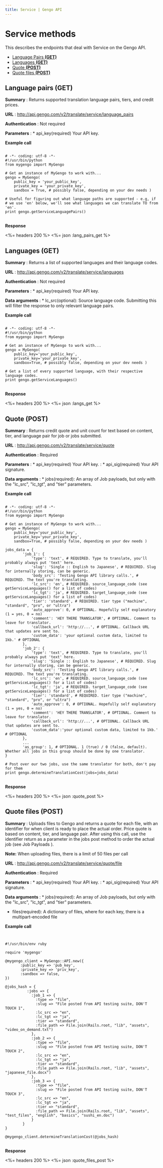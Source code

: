 ```yaml
---
title: Service | Gengo API
---
```


# Service methods

This describes the endpoints that deal with Service on the Gengo API.

* [Language Pairs __(GET)__](#language-pairs-get)
* [Languages __(GET)__](#languages-get)
* [Quote __(POST)__](#quote-post)
* [Quote files __(POST)__](#quote-files-post)


## Language pairs (GET)

__Summary__
: Returns supported translation language pairs, tiers, and credit prices.

__URL__
: http://api.gengo.com/v2/translate/service/language_pairs

__Authentication__
: Not required

__Parameters__
: * api_key(required) Your API key.

__Example call__

<pre class="highlight">
<code class='language-python'>
# -*- coding: utf-8 -*-
#!/usr/bin/python
from mygengo import MyGengo

# Get an instance of MyGengo to work with...
gengo = MyGengo(
    public_key = 'your_public_key',
    private_key = 'your_private_key',
    sandbox = True, # possibly false, depending on your dev needs )

# Useful for figuring out what language paths are supported - e.g, if # we use 'en' below, we'll see what languages we can translate TO from 'en'.
print gengo.getServiceLanguagePairs()
</code>
</pre>

__Response__

<%= headers 200 %>
<%= json :lang_pairs_get %>

## Languages (GET)

__Summary__
: Returns a list of supported languages and their language codes.

__URL__
: http://api.gengo.com/v2/translate/service/languages

__Authentication__
: Not required

__Parameters__
: * api_key(required) Your API key.

__Data arguments__
: * lc_src(optional): Source language code. Submitting this will filter the response to only relevant language pairs.

__Example call__

<pre class="highlight">
<code class='language-python'>
# -*- coding: utf-8 -*-
#!/usr/bin/python
from mygengo import MyGengo

# Get an instance of MyGengo to work with...
gengo = MyGengo(
    public_key='your_public_key',
    private_key='your_private_key',
    sandbox=True, # possibly false, depending on your dev needs )

# Get a list of every supported language, with their respective language codes.
print gengo.getServiceLanguages()
</code>
</pre>


__Response__

<%= headers 200 %>
<%= json :langs_get %>

## Quote (POST)

__Summary__
: Returns credit quote and unit count for text based on content, tier, and language pair for job or jobs submitted.

__URL__
: http://api.gengo.com/v2/translate/service/quote

__Authentication__
: Required

__Parameters__
: * api_key(required) Your API key.
: * api_sig(required) Your API signature.

__Data arguments__
: * jobs(required): An array of Job payloads, but only with the "lc_src", "lc_tgt", and "tier" parameters.

__Example call__

<pre class="highlight">
<code class='language-python'>
# -*- coding: utf-8 -*-
#!/usr/bin/python
from mygengo import MyGengo

# Get an instance of MyGengo to work with...
gengo = MyGengo(
    public_key='your_public_key',
    private_key='your_private_key',
    sandbox=True, # possibly false, depending on your dev needs )

jobs_data = {
        'job_1': {
            'type': 'text', # REQUIRED. Type to translate, you'll probably always put 'text' here.
            'slug': 'Single :: English to Japanese', # REQUIRED. Slug for internally storing, can be generic.
            'body_src': 'Testing Gengo API library calls.', # REQUIRED. The text you're translating.
            'lc_src': 'en', # REQUIRED. source_language_code (see getServiceLanguages() for a list of codes)
            'lc_tgt': 'ja', # REQUIRED. target_language_code (see getServiceLanguages() for a list of codes)
            'tier': 'standard', # REQUIRED. tier type ("machine", "standard", "pro", or "ultra")  
            'auto_approve': 0, # OPTIONAL. Hopefully self explanatory (1 = yes, 0 = no)
            'comment': 'HEY THERE TRANSLATOR', # OPTIONAL. Comment to leave for translator.
            'callback_url': 'http://...', # OPTIONAL. Callback URL that updates are sent to.
            'custom_data': 'your optional custom data, limited to 1kb.' # OPTIONAL
        },
        'job_2': {
            'type': 'text', # REQUIRED. Type to translate, you'll probably always put 'text' here.
            'slug': 'Single :: English to Japanese', # REQUIRED. Slug for internally storing, can be generic.
            'body_src': 'Testing Gengo API library calls.', # REQUIRED. The text you're translating.
            'lc_src': 'en', # REQUIRED. source_language_code (see getServiceLanguages() for a list of codes)
            'lc_tgt': 'ja', # REQUIRED. target_language_code (see getServiceLanguages() for a list of codes)
            'tier': 'standard', # REQUIRED. tier type ("machine", "standard", "pro", or "ultra")
            'auto_approve': 0, # OPTIONAL. Hopefully self explanatory (1 = yes, 0 = no)
            'comment': 'HEY THERE TRANSLATOR', # OPTIONAL. Comment to leave for translator.
            'callback_url': 'http://...', # OPTIONAL. Callback URL that updates are sent to.
            'custom_data':'your optional custom data, limited to 1kb.' # OPTIONAL
        },
        ...
        'as_group': 1, # OPTIONAL. 1 (true) / 0 (false, default). Whether all jobs in this group should be done by one translator.
}

# Post over our two jobs, use the same translator for both, don't pay for them
print gengo.determineTranslationCost(jobs=jobs_data)
</code>
</pre>

__Response__

<%= headers 200 %>
<%= json :quote_post %>

## Quote files (POST)

__Summary__
: Uploads files to Gengo and returns a quote for each file, with an identifier for when client is ready to place the actual order. Price quote is based on content, tier, and language pair. After using this call, use the identifier return as a parameter in the jobs post method to order the actual job (see Job Payloads ).

  __Note:__ When uploading files, there is a limit of 50 files per call

__URL__
: http://api.gengo.com/v2/translate/service/quote/file

__Authentication__
: Required

__Parameters__
: * api_key(required) Your API key.
: * api_sig(required) Your API signature.

__Data arguments__
: * jobs(required): An array of Job payloads, but only with the "lc_src", "lc_tgt", and "tier" parameters.
  * files(required): A dictionary of files, where for each key, there is a multipart-encoded file

__Example call__

<pre class="highlight">
<code class='language-ruby'>

#!/usr/bin/env ruby

require 'mygengo'

@mygengo_client = MyGengo::API.new({
       :public_key => 'pub_key',
       :private_key => 'priv_key',
       :sandbox => false,
})

@jobs_hash = {
          :jobs => {
            :job_1 => {
              :type => "file",
              :slug => "File posted from API testing suite, DON'T TOUCH 1",
              :lc_src => "en",
              :lc_tgt => "ja",
              :tier => "standard",
              :file_path => File.join(Rails.root, "lib", "assets", "video_on_demand.txt")
            },
            :job_2 => {
              :type => "file",
              :slug => "File posted from API testing suite, DON'T TOUCH 2",
              :lc_src => "en",
              :lc_tgt => "ja",
              :tier => "standard",
              :file_path => File.join(Rails.root, "lib", "assets", "japanese_file.docx")
            },
            :job_3 => {
              :type => "file",
              :slug => "File posted from API testing suite, DON'T TOUCH 3",
              :lc_src => "en",
              :lc_tgt => "ja",
              :tier => "standard",
              :file_path => File.join(Rails.root, "lib", "assets", "test_files", "english", "basics", "sushi_en.doc")
            }
        }
}

@mygengo_client.determineTranslationCost(@jobs_hash)
</code>
</pre>

__Response__

<%= headers 200 %>
<%= json :quote_files_post %>
